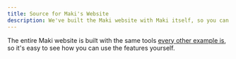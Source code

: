 ```yaml
---
title: Source for Maki's Website
description: We've built the Maki website with Maki itself, so you can see how everything works.
---
```


The entire Maki website is built with the same tools [every other example is](/examples), so it's easy to see how you can use the features yourself.

<maki-code-snippet src="https://raw.githubusercontent.com/martindale/maki/master/config/index.js"></maki-code-snippet>
